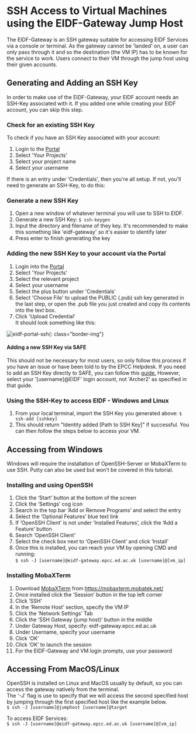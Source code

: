 <style>
.borderimg1 {
  border: 5px solid transparent;
  padding: 5px;
  /*margin: 15px;*/
  border-color: rgba(192, 192, 192, 0.1);
  border-radius: 10px;
}

.bold {
  font-weight: bold;
  color: blue;
}
</style>

# SSH Access to Virtual Machines using the EIDF-Gateway Jump Host
The EIDF-Gateway is an SSH gateway suitable for accessing EIDF Services via a console or terminal. As the gateway cannot be 'landed' on, a user can only pass through it and so the destination (the VM IP) has to be known for the service to work. Users connect to their VM through the jump host using their given accounts.


## Generating and Adding an SSH Key
In order to make use of the EIDF-Gateway, your EIDF account needs an SSH-Key associated with it.
If you added one while creating your EIDF account, you can skip this step.

### Check for an existing SSH Key
To check if you have an SSH Key associated with your account:

1. Login to the [Portal](https://portal.eidf.ac.uk)
2. Select 'Your Projects'
3. Select your project name
4. Select your username

If there is an entry under 'Credentials', then you're all setup.
If not, you'll need to generate an SSH-Key, to do this:

### Generate a new SSH Key
1. Open a new window of whatever terminal you will use to SSH to EIDF.
2. Generate a new SSH Key:
```$ ssh-keygen```
3. Input the directory and filename of they key. It's recommended to make this something like 'eidf-gateway' so it's easier to identify later
4. Press enter to finish generating the key

### Adding the new SSH Key to your account via the Portal
1. Login into the [Portal](https://portal.eidf.ac.uk)
2. Select 'Your Projects'
3. Select the relevant project
4. Select your username
5. Select the plus button under  'Credentials'
6. Select 'Choose File' to upload the PUBLIC (.pub) ssh key generated in the last step, or open the <ssh-key>.pub file you just created and copy its contents into the text box.
7. Click 'Upload Credential'  <br>
It should look something like this:

![eidf-portal-ssh](/eidf-docs/images/access/eidf-portal-ssh.png){: class="border-img"}

#### Adding a new SSH Key via SAFE
This should not be necessary for most users, so only follow this process if you have an issue or have been told to by the EPCC Helpdesk.
If you need to add an SSH Key directly to SAFE, you can follow this [guide.](https://epcced.github.io/safe-docs/safe-for-users/#how-to-add-an-ssh-public-key-to-your-account)
However, select your '[username]@EIDF' login account, not 'Archer2' as specified in that guide.

### Using the SSH-Key to access EIDF - Windows and Linux
1. From your local terminal, import the SSH Key you generated above: ```$ ssh-add [sshkey]```
2. This should return "Identity added [Path to SSH Key]" if successful. You can then follow the steps below to access your VM.


## Accessing from Windows
Windows will require the installation of OpenSSH-Server or MobaXTerm to use SSH. Putty can also be used but won’t be covered in this tutorial.

### Installing and using OpenSSH
1. Click the ‘Start’ button at the bottom of the screen
2. Click the ‘Settings’ cog icon
3. Search in the top bar ‘Add or Remove Programs’ and select the entry
4. Select the ‘Optional Features’ blue text link
5. If ‘OpenSSH Client’ is not under ‘Installed Features’, click the ‘Add a Feature’ button
6. Search ‘OpenSSH Client’
7. Select the check box next to ‘OpenSSH Client’ and click ‘Install’
8. Once this is installed, you can reach your VM by opening CMD and running:<br>
```$ ssh -J [username]@eidf-gateway.epcc.ed.ac.uk [username]@[vm_ip]```

### Installing MobaXTerm
1. Download [MobaXTerm](https://mobaxterm.mobatek.net/) from https://mobaxterm.mobatek.net/
2. Once installed click the ‘Session’ button in the top left corner
3. Click ‘SSH’
4. In the ‘Remote Host’ section, specify the VM IP
5. Click the ‘Network Settings’ Tab
6. Click the ‘SSH Gateway (jump host)’ button in the middle
7. Under Gateway Host, specify: eidf-gateway.epcc.ed.ac.uk
8. Under Username, specify your username
9. Click ‘OK’
10. Click ‘OK’ to launch the session
11. For the EIDF-Gateway and VM login prompts, use your password


## Accessing From MacOS/Linux

OpenSSH is installed on Linux and MacOS usually by default, so you can access the gateway natively from the terminal. <br>
The '-J' flag is use to specify that we will access the second specified host by jumping through the first specified host like the example below.<br>
```$ ssh -J [username]@jumphost [username]@target```

To access EIDF Services:<br>
```$ ssh -J [username]@eidf-gateway.epcc.ed.ac.uk [username]@[vm_ip]```
